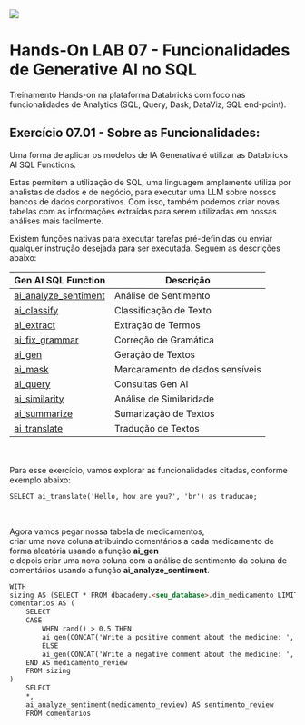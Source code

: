 <img src="https://raw.githubusercontent.com/Databricks-BR/lab_sql/main/images/header_handson_sql.png">

# Hands-On LAB 07 - Funcionalidades de Generative AI no SQL

Treinamento Hands-on na plataforma Databricks com foco nas funcionalidades de Analytics (SQL, Query, Dask, DataViz, SQL end-point).


## Exercício 07.01 - Sobre as Funcionalidades:


Uma forma de aplicar os modelos de IA Generativa é utilizar as Databricks AI SQL Functions.

Estas permitem a utilização de SQL, uma linguagem amplamente utiliza por analistas de dados e de negócio, para executar uma LLM sobre nossos bancos de dados corporativos. Com isso, também podemos criar novas tabelas com as informações extraídas para serem utilizadas em nossas análises mais facilmente.

Existem funções nativas para executar tarefas pré-definidas ou enviar qualquer instrução desejada para ser executada. Seguem as descrições abaixo:



| Gen AI SQL Function | Descrição |
| -- | -- |
| [ai_analyze_sentiment](https://docs.databricks.com/pt/sql/language-manual/functions/ai_analyze_sentiment.html) | Análise de Sentimento |
| [ai_classify](https://docs.databricks.com/pt/sql/language-manual/functions/ai_classify.html) | Classificação de Texto |
| [ai_extract](https://docs.databricks.com/pt/sql/language-manual/functions/ai_extract.html) | Extração de Termos |
| [ai_fix_grammar](https://docs.databricks.com/pt/sql/language-manual/functions/ai_fix_grammar.html) | Correção de Gramática |
| [ai_gen](https://docs.databricks.com/pt/sql/language-manual/functions/ai_gen.html) | Geração de Textos | 
| [ai_mask](https://docs.databricks.com/pt/sql/language-manual/functions/ai_mask.html) | Marcaramento de dados sensíveis |
| [ai_query](https://docs.databricks.com/pt/sql/language-manual/functions/ai_query.html) | Consultas Gen Ai |
| [ai_similarity](https://docs.databricks.com/pt/sql/language-manual/functions/ai_similarity.html) | Análise de Similaridade |
| [ai_summarize](https://docs.databricks.com/pt/sql/language-manual/functions/ai_summarize.html) | Sumarização de Textos |
| [ai_translate](https://docs.databricks.com/pt/sql/language-manual/functions/ai_translate.html) | Tradução de Textos |


</br></br>
Para esse exercício, vamos explorar as funcionalidades citadas,  conforme exemplo abaixo:


``` md
SELECT ai_translate('Hello, how are you?', 'br') as traducao;
```
</br>

Agora vamos pegar nossa tabela de medicamentos,</br> 
criar uma nova coluna atribuindo comentários a cada medicamento de forma aleatória  usando a função **ai_gen** </br>
e depois criar uma nova coluna com a análise de sentimento da coluna de comentários usando a função **ai_analyze_sentiment**.

``` md
WITH 
sizing AS (SELECT * FROM dbacademy.<seu_database>.dim_medicamento LIMIT 10),
comentarios AS (
    SELECT
    CASE
        WHEN rand() > 0.5 THEN
        ai_gen(CONCAT('Write a positive comment about the medicine: ', nome_medicamento, '. comente em português'))
        ELSE
        ai_gen(CONCAT('Write a negative comment about the medicine: ', nome_medicamento, '. comente em português'))
    END AS medicamento_review
    FROM sizing
)
    SELECT
    *,
    ai_analyze_sentiment(medicamento_review) AS sentimento_review
    FROM comentarios
```

</br></br>
</br></br>


